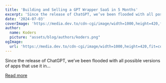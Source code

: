 ```yaml
---
title: 'Building and Selling a GPT Wrapper SaaS in 5 Months'
excerpt: 'Since the release of ChatGPT, we’ve been flooded with all possible versions of apps that use it in...'
date: '2024-07-03'
coverImage: 'https://media.dev.to/cdn-cgi/image/width=1000,height=420,fit=cover,gravity=auto,format=auto/https%3A%2F%2Fdev-to-uploads.s3.amazonaws.com%2Fuploads%2Farticles%2F6hcsdjqu16nstqlqwz2t.png'
author:
  name: Koders
  picture: "assets/blog/authors/koders.png"
ogImage:
  url: 'https://media.dev.to/cdn-cgi/image/width=1000,height=420,fit=cover,gravity=auto,format=auto/https%3A%2F%2Fdev-to-uploads.s3.amazonaws.com%2Fuploads%2Farticles%2F6hcsdjqu16nstqlqwz2t.png'
---
```


Since the release of ChatGPT, we’ve been flooded with all possible versions of apps that use it in...

[Read more](https://dev.to/wasp/building-and-selling-a-gpt-wrapper-saas-in-5-months-1i6h)
